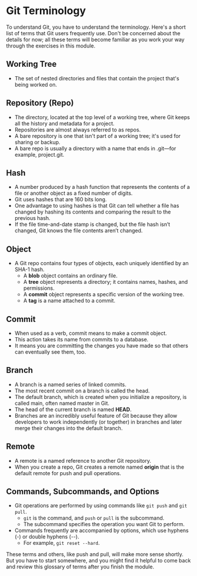 # Git Terminology

To understand Git, you have to understand the terminology. Here's a short list of terms that Git users frequently use. Don't be concerned about the details for now; all these terms will become familiar as you work your way through the exercises in this module.

## Working Tree

- The set of nested directories and files that contain the project that's being worked on.

## Repository (Repo)

- The directory, located at the top level of a working tree, where Git keeps all the history and metadata for a project.
- Repositories are almost always referred to as repos.
- A bare repository is one that isn't part of a working tree; it's used for sharing or backup.
- A bare repo is usually a directory with a name that ends in .git—for example, project.git.

## Hash

- A number produced by a hash function that represents the contents of a file or another object as a fixed number of digits.
- Git uses hashes that are 160 bits long.
- One advantage to using hashes is that Git can tell whether a file has changed by hashing its contents and comparing the result to the previous hash.
- If the file time-and-date stamp is changed, but the file hash isn’t changed, Git knows the file contents aren’t changed.

## Object

- A Git repo contains four types of objects, each uniquely identified by an SHA-1 hash.
  - A **blob** object contains an ordinary file.
  - A **tree** object represents a directory; it contains names, hashes, and permissions.
  - A **commit** object represents a specific version of the working tree.
  - A **tag** is a name attached to a commit.

## Commit

- When used as a verb, commit means to make a commit object.
- This action takes its name from commits to a database.
- It means you are committing the changes you have made so that others can eventually see them, too.

## Branch

- A branch is a named series of linked commits.
- The most recent commit on a branch is called the head.
- The default branch, which is created when you initialize a repository, is called main, often named master in Git.
- The head of the current branch is named **HEAD**.
- Branches are an incredibly useful feature of Git because they allow developers to work independently (or together) in branches and later merge their changes into the default branch.

## Remote

- A remote is a named reference to another Git repository.
- When you create a repo, Git creates a remote named **origin** that is the default remote for push and pull operations.

## Commands, Subcommands, and Options

- Git operations are performed by using commands like `git push` and `git pull`.
  - `git` is the command, and `push` or `pull` is the subcommand.
  - The subcommand specifies the operation you want Git to perform.
- Commands frequently are accompanied by options, which use hyphens (-) or double hyphens (--).
  - For example, `git reset --hard`.

These terms and others, like push and pull, will make more sense shortly. But you have to start somewhere, and you might find it helpful to come back and review this glossary of terms after you finish the module.
